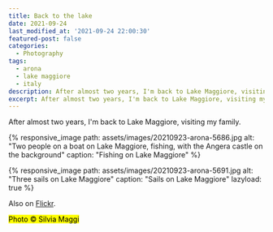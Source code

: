 ```yaml
---
title: Back to the lake
date: 2021-09-24
last_modified_at: '2021-09-24 22:00:30'
featured-post: false
categories:
  - Photography
tags:
  - arona
  - lake maggiore
  - italy
description: After almost two years, I'm back to Lake Maggiore, visiting my family.
excerpt: After almost two years, I'm back to Lake Maggiore, visiting my family.
---
```

<p class="lead p-name">After almost two years, I'm back to Lake Maggiore, visiting my family.</p>

{% responsive_image path: assets/images/20210923-arona-5686.jpg alt: "Two people on a boat on Lake Maggiore, fishing, with the Angera castle on the background" caption: "Fishing on Lake Maggiore" %}

{% responsive_image path: assets/images/20210923-arona-5691.jpg alt: "Three sails on Lake Maggiore" caption: "Sails on Lake Maggiore" lazyload: true %}

<p class="meta small">Also on <a rel="syndication" class="u-syndication u-tag-of" href="https://flic.kr/p/2mtXweC">Flickr</a>.</p>

<p class="detached"><mark class="smd-highlight small">Photo &copy; Silvia Maggi</mark></p>